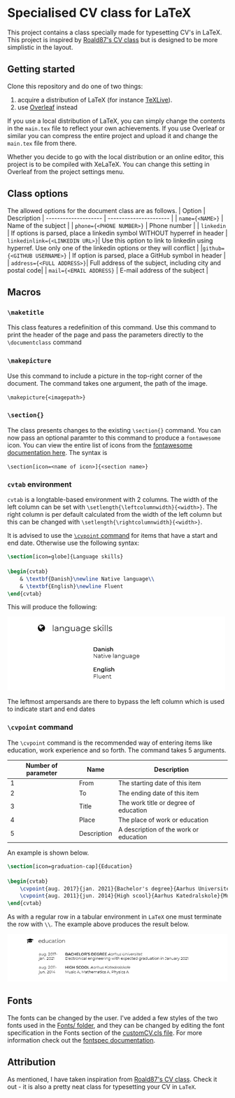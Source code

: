 # Specialised CV class for LaTeX

This project contains a class specially made for typesetting CV's in LaTeX. This project is inspired by [Roald87's CV 
class](https://github.com/Roald87/xelatex-cv-roald) but is designed to be more simplistic in the layout.

## Getting started

Clone this repository and do one of two things:
1. acquire a distribution of LaTeX (for instance [TeXLive](https://www.tug.org/texlive/)).
1. use [Overleaf](www.overleaf.com) instead

If you use a local distribution of LaTeX, you can simply change the contents in the `main.tex` file to reflect your own achievements.
If you use Overleaf or similar you can compress the entire project and upload it and change the `main.tex` file from there.

Whether you decide to go with the local distribution or an online editor, this project is to be compiled with XeLaTeX. You can change this setting in 
Overleaf from the project settings menu.

## Class options

The allowed options for the document class are as follows.
| Option               |   Description
| --------------------	| ----------------------    |
| `name={<NAME>}` 	    |	Name of the subject 	|
| `phone={<PHONE NUMBER>}` |        Phone number |
|   `linkedin`            |   If options is parsed, place a linkedin symbol WITHOUT hyperref in header |
 `linkedinlink={<LINKEDIN URL>}`| Use this option to link to linkedin using hyperref. Use only one of the linkedin options or they will conflict | 
|`github={<GITHUB USERNAME>}` |    If option is parsed, place a GitHub symbol in header |
| `address={<FULL ADDRESS>}`|      Full address of the subject, including city and postal code| 
| `mail={<EMAIL ADDRESS}`  | E-mail address of the subject |

## Macros

### `\maketitle`

This class features a redefinition of this command. Use this command to print the header of the page and pass the parameters directly to the `\documentclass` command

### `\makepicture`

Use this command to include a picture in the top-right corner of the document. The command takes one argument, the path of the image.

`\makepicture{<imagepath>}`

### `\section{}`

The class presents changes to the existing `\section{}` command. You can now pass an optional paramter to this command to produce a `fontawesome` icon. You can view the entire list of icons from the [fontawesome documentation here](ftp://ftp.di.uminho.pt/pub/ctan/fonts/fontawesome/doc/fontawesome.pdf). The syntax is

`\section[icon=<name of icon>]{<section name>}`

### `cvtab` environment

`cvtab` is a longtable-based environment with 2 columns. The width of the left column can be set with `\setlength{\leftcolumnwidth}{<width>}`. The right column is per default calculated from the width of the left column but this can be changed with `\setlength{\rightcolumnwidth}{<width>}`.

It is advised to use the [`\cvpoint` command](#`cvpoint`-command) for items that have a start and end date. Otherwise use the following syntax:

```latex
\section[icon=globe]{Language skills}

\begin{cvtab}
    & \textbf{Danish}\newline Native language\\
    & \textbf{English}\newline Fluent
\end{cvtab}
```

This will produce the following:

![Language skills example](exampleImages/languageExample.png)

The leftmost ampersands are there to bypass the left column which is used to indicate start and end dates

### `\cvpoint` command

The `\cvpoint` command is the recommended way of entering items like education, work experience and so forth. The command takes 5 arguments.

| Number of parameter | Name        | Description                            |
|---------------------|-------------|----------------------------------------|
| 1                   | From        | The starting date of this item         |
| 2                   | To          | The ending date of this item           |
| 3                   | Title       | The work title or degree of education  |
| 4                   | Place       | The place of work or education         |
| 5                   | Description | A description of the work or education |

An example is shown below.

```latex
\section[icon=graduation-cap]{Education}

\begin{cvtab}
    \cvpoint{aug. 2017}{jan. 2021}{Bachelor's degree}{Aarhus Universitet}{Electronical engineering with expected graduation in January 2021}\\
    \cvpoint{aug. 2011}{jun. 2014}{High scool}{Aarhus Katedralskole}{Music A, Mathematics A, Physics A}
\end{cvtab}
```

As with a regular row in a tabular environment in `LaTeX` one must terminate the row with `\\`. The example above produces the result below.

![Example of the use of cvpoint](exampleImages/educationExample.png)

## Fonts

The fonts can be changed by the user. I've added a few styles of the two fonts used in the [Fonts/ folder](Fonts/), and they can be changed by editing the font specification in the Fonts section of the [customCV.cls file](customCV.cls). For more information check out the [fontspec documentation](http://mirrors.up.pt/pub/CTAN/macros/latex/contrib/fontspec/fontspec.pdf).

## Attribution

As mentioned, I have taken inspiration from [Roald87's CV 
class](https://github.com/Roald87/xelatex-cv-roald). Check it out - it is also a pretty neat class for typesetting your CV in `LaTeX`.